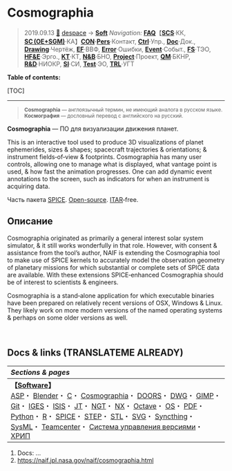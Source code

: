 # Cosmographia
> 2019.09.13 [🚀](../../index/index.md) [despace](index.md) → **[Soft](soft.md)**
> *Navigation:*
> **[FAQ](faq.md)**【**[SCS](scs.md)**·КК, **[SC (OE+SGM)](sc.md)**·КА】**[CON](contact.md)·[Pers](person.md)**·Контакт, **[Ctrl](control.md)**·Упр., **[Doc](doc.md)**·Док., **[Drawing](drawing.md)**·Чертёж, **[EF](ef.md)**·ВВФ, **[Error](error.md)**·Ошибки, **[Event](event.md)**·Событ., **[FS](fs.md)**·ТЭО, **[HF&E](hfe.md)**·Эрго., **[KT](kt.md)**·КТ, **[N&B](nnb.md)**·БНО, **[Project](project.md)**·Проект, **[QM](qm.md)**·БКНР, **[R&D](rnd.md)**·НИОКР, **[SI](si.md)**·СИ, **[Test](test.md)**·ЭО, **[TRL](trl.md)**·УГТ

**Table of contents:**

[TOC]

---

> <small>**Cosmographia** — англоязычный термин, не имеющий аналога в русском языке. **Космография** — дословный перевод с английского на русский.</small>

**Cosmographia** — ПО для визуализации движения планет.

This is an interactive tool used to produce 3D visualizations of planet ephemerides, sizes & shapes; spacecraft trajectories & orientations; & instrument fields‑of‑view & footprints. Cosmographia has many user controls, allowing one to manage what is displayed, what vantage point is used, & how fast the animation progresses. One can add dynamic event annotations to the screen, such as indicators for when an instrument is acquiring data.

Часть пакета [SPICE](spice.md). [Open-source](soft.md). [ITAR](itar.md)‑free.



## Описание
Cosmographia originated as primarily a general interest solar system simulator, & it still works wonderfully in that role. However, with consent & assistance from the tool’s author, NAIF is extending the Cosmographia tool to make use of SPICE kernels to accurately model the observation geometry of planetary missions for which substantial or complete sets of SPICE data are available. With these extensions SPICE‑enhanced Cosmographia should be of interest to scientists & engineers.

Cosmographia is a stand‑alone application for which executable binaries have been prepared on relatively recent versions of OSX, Windows & Linux. They likely work on more modern versions of the named operating systems & perhaps on some older versions as well.



<p style="page-break-after:always"> </p>

## Docs & links (TRANSLATEME ALREADY)
|*Sections & pages*|
|:-|
|**【[Software](soft.md)】**<br> [ASP](asp.md)・ [Blender](blender.md)・ [C](plang.md)・ [Cosmographia](cosmographia.md)・ [DOORS](doors.md)・ [DWG](cad_f.md)・ [GIMP](gimp.md)・ [Git](git.md)・ [IGES](cad_f.md)・ [ISIS](isis.md)・ [JT](cad_f.md)・ [NGT](neogeography_toolkit.md)・ [NX](nx.md)・ [Octave](gnu_octave.md)・ [OS](os.md)・ [PDF](pdf.md)・ [Python](plang.md)・ [R](plang.md)・ [SPICE](spice.md)・ [STEP](cad_f.md)・ [STL](stk.md)・ [SVG](cad_f.md)・ [Syncthing](syncthing.md)・ [SysML](sysml.md)・ [Teamcenter](teamcenter.md)・ [Система управления версиями](vcs.md)・ [ХРИП](adra.md)|

   1. Docs: …
   1. <https://naif.jpl.nasa.gov/naif/cosmographia.html>

